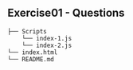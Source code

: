## Exercise01 - Questions
```
├── Scripts
    └── index-1.js
    └── index-2.js
└── index.html
└── README.md
```